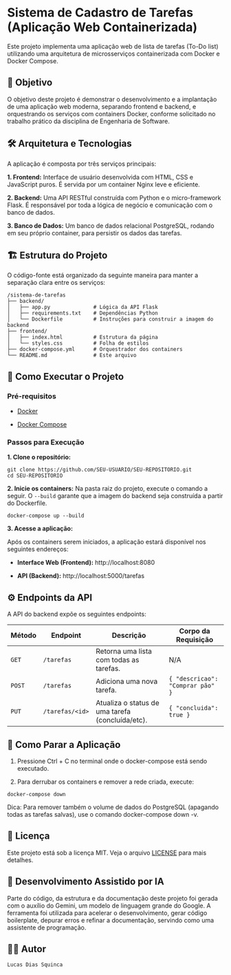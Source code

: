 # Sistema de Cadastro de Tarefas (Aplicação Web Containerizada)
Este projeto implementa uma aplicação web de lista de tarefas (To-Do list) utilizando uma arquitetura de microsserviços containerizada com Docker e Docker Compose.

## 🎯 Objetivo
O objetivo deste projeto é demonstrar o desenvolvimento e a implantação de uma aplicação web moderna, separando frontend e backend, e orquestrando os serviços com containers Docker, conforme solicitado no trabalho prático da disciplina de Engenharia de Software.

## 🛠️ Arquitetura e Tecnologias
A aplicação é composta por três serviços principais:

**1. Frontend:** Interface de usuário desenvolvida com HTML, CSS e JavaScript puros. É servida por um container Nginx leve e eficiente.

**2. Backend:** Uma API RESTful construída com Python e o micro-framework Flask. É responsável por toda a lógica de negócio e comunicação com o banco de dados.

**3. Banco de Dados:** Um banco de dados relacional PostgreSQL, rodando em seu próprio container, para persistir os dados das tarefas.

## 🏗️ Estrutura do Projeto
O código-fonte está organizado da seguinte maneira para manter a separação clara entre os serviços:

```
/sistema-de-tarefas
├── backend/
│   ├── app.py              # Lógica da API Flask
│   ├── requirements.txt    # Dependências Python
│   └── Dockerfile          # Instruções para construir a imagem do backend
├── frontend/
│   ├── index.html          # Estrutura da página
│   └── styles.css          # Folha de estilos
├── docker-compose.yml      # Orquestrador dos containers
└── README.md               # Este arquivo
```

## 🚀 Como Executar o Projeto 
### Pré-requisitos

* [Docker](https://www.docker.com/get-started)

* [Docker Compose](https://docs.docker.com/compose/install/)

### Passos para Execução
**1. Clone o repositório:**

```
git clone https://github.com/SEU-USUARIO/SEU-REPOSITORIO.git
cd SEU-REPOSITORIO
```

**2. Inicie os containers:**
Na pasta raiz do projeto, execute o comando a seguir. O ```--build``` garante que a imagem do backend seja construída a partir do Dockerfile.

```
docker-compose up --build
```

**3. Acesse a aplicação:**

Após os containers serem iniciados, a aplicação estará disponível nos seguintes endereços:

- **Interface Web (Frontend):** http://localhost:8080

- **API (Backend):** http://localhost:5000/tarefas

## ⚙️ Endpoints da API
A API do backend expõe os seguintes endpoints:

| Método     | Endpoint            | Descrição                                        | Corpo da Requisição                  |
| ---------- | ------------------- | ------------------------------------------------ | ------------------------------------ |
| ```GET```  | ```/tarefas```      | Retorna uma lista com todas as tarefas.          | N/A                                  |
| ```POST``` | ```/tarefas```      | Adiciona uma nova tarefa.                        | ```{ "descricao": "Comprar pão" }``` |
| ```PUT```  | ```/tarefas/<id>``` | Atualiza o status de uma tarefa (concluída/etc). | ```{ "concluida": true }```          |

## 🛑 Como Parar a Aplicação
1. Pressione Ctrl + C no terminal onde o docker-compose está sendo executado.

2. Para derrubar os containers e remover a rede criada, execute:

```
docker-compose down
```
Dica: Para remover também o volume de dados do PostgreSQL (apagando todas as tarefas salvas), use o comando docker-compose down -v.

## 📄 Licença
Este projeto está sob a licença MIT. Veja o arquivo [LICENSE](LICENSE) para mais detalhes.

## 🤖 Desenvolvimento Assistido por IA
Parte do código, da estrutura e da documentação deste projeto foi gerada com o auxílio do Gemini, um modelo de linguagem grande do Google. A ferramenta foi utilizada para acelerar o desenvolvimento, gerar código boilerplate, depurar erros e refinar a documentação, servindo como uma assistente de programação.

## 👨‍💻 Autor

```
Lucas Dias Squinca
```
